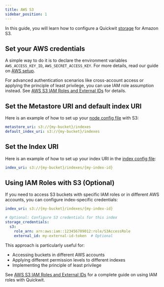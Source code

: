 ```yaml
---
title: AWS S3
sidebar_position: 1
---
```


In this guide, you will learn how to configure a Quickwit [storage](../../configuration/storage-config) for Amazon S3.

## Set your AWS credentials

A simple way to do it is to declare the environment variables `AWS_ACCESS_KEY_ID`, `AWS_SECRET_ACCESS_KEY`. For more details, read our guide on [AWS setup](../aws-setup).

For advanced authentication scenarios like cross-account access or applying the principle of least privilege, you can use IAM role assumption instead. See [AWS S3 IAM Roles and External IDs](./aws-s3-iam-roles.md) for details.

## Set the Metastore URI and default index URI

Here is an example of how to set up your [node config file](../../configuration/node-config) with S3:

```yaml
metastore_uri: s3://{my-bucket}/indexes
default_index_uri: s3://{my-bucket}/indexes
```

## Set the Index URI

Here is an example of how to set up your index URI in the [index config file](../../configuration/index-config):
```yaml
index_uri: s3://{my-bucket}/indexes/{my-index-id}
```

## Using IAM Roles with S3 (Optional)

If you need to access S3 buckets with specific IAM roles or in different AWS accounts, you can configure index-specific credentials:

```yaml
index_uri: s3://{my-bucket}/indexes/{my-index-id}

# Optional: Configure S3 credentials for this index
storage_credentials:
  s3:
    role_arn: arn:aws:iam::123456789012:role/S3AccessRole
    external_id: my-external-id-token  # Optional
```

This approach is particularly useful for:
- Accessing buckets in different AWS accounts
- Applying different permission levels to different indexes
- Implementing the principle of least privilege

See [AWS S3 IAM Roles and External IDs](./aws-s3-iam-roles.md) for a complete guide on using IAM roles with Quickwit.
